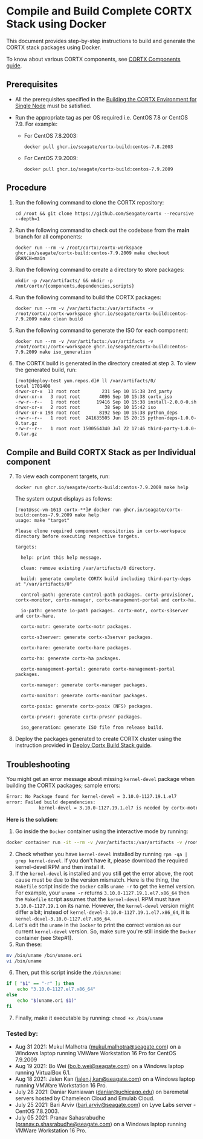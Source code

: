 # Compile and Build Complete CORTX Stack using Docker

This document provides step-by-step instructions to build and generate the CORTX stack packages using Docker.

To know about various CORTX components, see [CORTX Components guide](https://github.com/Seagate/cortx/blob/main/doc/Components.md).

## Prerequisites

- All the prerequisites specified in the [Building the CORTX Environment for Single Node](Building-CORTX-From-Source-for-SingleNode.md) must be satisfied.
- Run the appropriate tag as per OS required i.e. CentOS 7.8 or CentOS 7.9. For example:

  - For CentOS 7.8.2003:
    ```
    docker pull ghcr.io/seagate/cortx-build:centos-7.8.2003
    ```
  - For CentOS 7.9.2009:
    ```
    docker pull ghcr.io/seagate/cortx-build:centos-7.9.2009
    ```


## Procedure

1. Run the following command to clone the CORTX repository:

   ```
   cd /root && git clone https://github.com/Seagate/cortx --recursive --depth=1
   ```

2. Run the following command to check out the codebase from the **main** branch for all components:

   ```
   docker run --rm -v /root/cortx:/cortx-workspace ghcr.io/seagate/cortx-build:centos-7.9.2009 make checkout BRANCH=main
   ```

3. Run the following command to create a directory to store packages:

   ```
   mkdir -p /var/artifacts/ && mkdir -p /mnt/cortx/{components,dependencies,scripts}
   ```

4. Run the following command to build the CORTX packages:

   ```
   docker run --rm -v /var/artifacts:/var/artifacts -v /root/cortx:/cortx-workspace ghcr.io/seagate/cortx-build:centos-7.9.2009 make clean build
   ```

5. Run the following command to generate the ISO for each component:

   ```
   docker run --rm -v /var/artifacts:/var/artifacts -v /root/cortx:/cortx-workspace ghcr.io/seagate/cortx-build:centos-7.9.2009 make iso_generation
   ```

6. The CORTX build is generated in the directory created at step 3. To view the generated build, run:

   ```
   [root@deploy-test yum.repos.d]# ll /var/artifacts/0/
   total 1701408
   drwxr-xr-x  13 root root        231 Sep 10 15:38 3rd_party
   drwxr-xr-x   3 root root       4096 Sep 10 15:38 cortx_iso
   -rw-r--r--   1 root root      19416 Sep 10 15:38 install-2.0.0-0.sh
   drwxr-xr-x   2 root root         38 Sep 10 15:42 iso
   drwxr-xr-x 198 root root       8192 Sep 10 15:38 python_deps
   -rw-r--r--   1 root root  241635505 Jun 15 20:15 python-deps-1.0.0-0.tar.gz
   -rw-r--r--   1 root root 1500564340 Jul 22 17:46 third-party-1.0.0-0.tar.gz
   ```
 
## Compile and Build CORTX Stack as per Individual component

7. To view each component targets, run:
   ```
   docker run ghcr.io/seagate/cortx-build:centos-7.9.2009 make help
   ```
   
   The system output displays as follows:
   ```
   [root@ssc-vm-1613 cortx-**]# docker run ghcr.io/seagate/cortx-build:centos-7.9.2009 make help
   usage: make "target"
   
   Please clone required component repositories in cortx-workspace directory before executing respective targets.

   targets:

     help: print this help message.

     clean: remove existing /var/artifacts/0 directory.

     build: generate complete CORTX build including third-party-deps at "/var/artifacts/0"

     control-path: generate control-path packages. cortx-provisioner, cortx-monitor, cortx-manager, cortx-management-portal and cortx-ha.

     io-path: generate io-path packages. cortx-motr, cortx-s3server and cortx-hare.

     cortx-motr: generate cortx-motr packages.

     cortx-s3server: generate cortx-s3server packages.

     cortx-hare: generate cortx-hare packages.

     cortx-ha: generate cortx-ha packages.

     cortx-management-portal: generate cortx-management-portal packages.

     cortx-manager: generate cortx-manager packages.

     cortx-monitor: generate cortx-monitor packages.

     cortx-posix: generate cortx-posix (NFS) packages.

     cortx-prvsnr: generate cortx-prvsnr packages.

     iso_generation: generate ISO file from release build.
     ```

8. Deploy the packages generated to create CORTX cluster using the instruction provided in [Deploy Cortx Build Stack guide](ProvisionReleaseBuild.md).

## Troubleshooting

You might get an error message about missing `kernel-devel` package when building the CORTX packages; sample errors:
```sh
Error: No Package found for kernel-devel = 3.10.0-1127.19.1.el7
error: Failed build dependencies:
            kernel-devel = 3.10.0-1127.19.1.el7 is needed by cortx-motr-2.0.0-0_git2ca587c_3.10.0_1127.19.1.el7.x86_64
```
**Here is the solution:**
1. Go inside the `Docker` container using the interactive mode by running:
```sh
docker container run -it --rm -v /var/artifacts:/var/artifacts -v /root/cortx:/cortx-workspace ghcr.io/seagate/cortx-build:centos-7.8.2003 bash
```
2. Check whether you have `kernel-devel` installed by running `rpm -qa | grep kernel-devel`. If you don't have it, please download the required kernel-devel RPM and then install it.
3. If the `kernel-devel` is installed and you still get the error above, the root cause must be due to the version mismatch. Here is the thing, the `Makefile` script inside the `Docker` calls `uname -r` to get the kernel version. For example, your `uname -r` returns `3.10.0-1127.19.1.el7.x86_64` then the `Makefile` script assumes that the `kernel-devel` RPM must have `3.10.0-1127.19.1` on its name. However, the `kernel-devel` version might differ a bit; instead of `kernel-devel-3.10.0-1127.19.1.el7.x86_64`, it is `kernel-devel-3.10.0-1127.el7.x86_64`.
4. Let's edit the `uname` in the `Docker` to print the correct version as our current `kernel-devel` version. So, make sure you're still inside the `Docker` container (see Step#1).
5. Run these:
```sh
mv /bin/uname /bin/uname.ori
vi /bin/uname
```
6. Then, put this script inside the `/bin/uname`:
```sh
if [ "$1" == "-r" ]; then
    echo "3.10.0-1127.el7.x86_64"
else
    echo "$(uname.ori $1)"
fi
```
7. Finally, make it executable by running: `chmod +x /bin/uname`


### Tested by:

- Aug 31 2021: Mukul Malhotra (mukul.malhotra@seagate.com) on a Windows laptop running VMWare Workstation 16 Pro for CentOS 7.9.2009
- Aug 19 2021: Bo Wei (bo.b.wei@seagate.com) on a Windows laptop running VirtualBox 6.1.
- Aug 18 2021: Jalen Kan (jalen.j.kan@seagate.com) on a Windows laptop running VMWare Workstation 16 Pro.
- July 28 2021: Daniar Kurniawan (daniar@uchicago.edu) on baremetal servers hosted by Chameleon Cloud and Emulab Cloud.
- July 25 2021: Bari Arviv (bari.arviv@seagate.com) on Lyve Labs server - CentOS 7.8.2003.
- July 05 2021: Pranav Sahasrabudhe (pranav.p.shasrabudhe@seagate.com) on a Windows laptop running VMWare Workstation 16 Pro.
